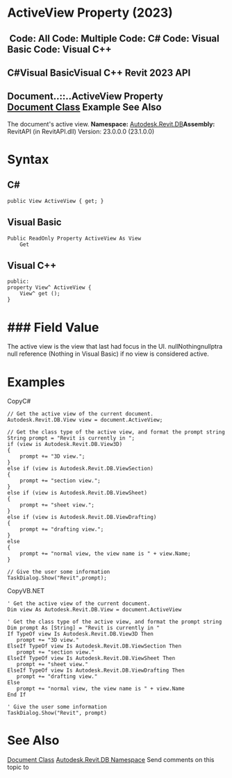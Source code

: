 # ActiveView Property (2023)

﻿
 Code: All Code: Multiple Code: C# Code: Visual Basic Code: Visual C++   
---  
C#Visual BasicVisual C++
Revit 2023 API  
---  
Document..::..ActiveView Property   
[Document Class](db03274b-a107-aa32-9034-f3e0df4bb1ec.md "Document Class") Example See Also  
---  
The document's active view.
**Namespace:** [Autodesk.Revit.DB](87546ba7-461b-c646-cbb1-2cb8f5bff8b2.md "Autodesk.Revit.DB Namespace")**Assembly:** RevitAPI (in RevitAPI.dll) Version: 23.0.0.0 (23.1.0.0)
# Syntax
C#  
---  
```text
public View ActiveView { get; }
```
  
Visual Basic  
---  
```text
Public ReadOnly Property ActiveView As View
	Get
```
  
Visual C++  
---  
```text
public:
property View^ ActiveView {
	View^ get ();
}
```
  
# ### Field Value
The active view is the view that last had focus in the UI. nullNothingnullptra null reference (Nothing in Visual Basic) if no view is considered active.
# Examples
CopyC#
```text
// Get the active view of the current document.
Autodesk.Revit.DB.View view = document.ActiveView;

// Get the class type of the active view, and format the prompt string
String prompt = "Revit is currently in ";
if (view is Autodesk.Revit.DB.View3D)
{
    prompt += "3D view.";
}
else if (view is Autodesk.Revit.DB.ViewSection)
{
    prompt += "section view.";
}
else if (view is Autodesk.Revit.DB.ViewSheet)
{
    prompt += "sheet view.";
}
else if (view is Autodesk.Revit.DB.ViewDrafting)
{
    prompt += "drafting view.";
}
else
{
    prompt += "normal view, the view name is " + view.Name;
}

// Give the user some information
TaskDialog.Show("Revit",prompt);
```

CopyVB.NET
```text
' Get the active view of the current document.
Dim view As Autodesk.Revit.DB.View = document.ActiveView

' Get the class type of the active view, and format the prompt string
Dim prompt As [String] = "Revit is currently in "
If TypeOf view Is Autodesk.Revit.DB.View3D Then
   prompt += "3D view."
ElseIf TypeOf view Is Autodesk.Revit.DB.ViewSection Then
   prompt += "section view."
ElseIf TypeOf view Is Autodesk.Revit.DB.ViewSheet Then
   prompt += "sheet view."
ElseIf TypeOf view Is Autodesk.Revit.DB.ViewDrafting Then
   prompt += "drafting view."
Else
   prompt += "normal view, the view name is " + view.Name
End If

' Give the user some information
TaskDialog.Show("Revit", prompt)
```

# See Also
[Document Class](db03274b-a107-aa32-9034-f3e0df4bb1ec.md "Document Class")
[Autodesk.Revit.DB Namespace](87546ba7-461b-c646-cbb1-2cb8f5bff8b2.md "Autodesk.Revit.DB Namespace")
Send comments on this topic to 